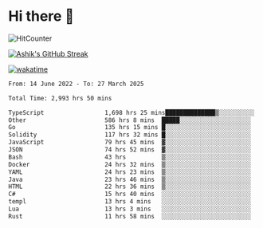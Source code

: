 # Hi there 👋

![HitCounter](https://hits.seeyoufarm.com/api/count/incr/badge.svg?url=https%3A%2F%2Fgithub.com%2Fashrhmn1212%2Fhit-counter)

<!-- ![Contribution Graph](https://github-readme-activity-graph.cyclic.app/graph?username=ashrhmn) -->


<!-- [![Top Langs](https://github-readme-stats.vercel.app/api/top-langs/?username=ashrhmn&layout=compact&theme=synthwave&langs_count=10&card_width=445)](https://github.com/anuraghazra/github-readme-stats) -->

[![Ashik's GitHub Streak](https://github-readme-streak-stats.herokuapp.com/?user=ashrhmn&theme=blood&fire=DD7F1C&background=151515&dates=9f9f9f&border=DD2727)](https://git.io/streak-stats)

<!-- ![Ashik's GitHub stats](https://github-readme-stats.vercel.app/api/?username=ashrhmn&show_icons=true&title_color=fff&icon_color=79ff97&text_color=9f9f9f&bg_color=151515) -->

[![wakatime](https://wakatime.com/badge/user/3df86613-ba63-4631-8e65-0ff18e7becad.svg)](https://wakatime.com/@3df86613-ba63-4631-8e65-0ff18e7becad)

<!--START_SECTION:waka-->

```txt
From: 14 June 2022 - To: 27 March 2025

Total Time: 2,993 hrs 50 mins

TypeScript                 1,698 hrs 25 mins██████████████▒░░░░░░░░░░   56.74 %
Other                      586 hrs 8 mins  █████░░░░░░░░░░░░░░░░░░░░   19.58 %
Go                         135 hrs 15 mins █░░░░░░░░░░░░░░░░░░░░░░░░   04.52 %
Solidity                   117 hrs 32 mins █░░░░░░░░░░░░░░░░░░░░░░░░   03.93 %
JavaScript                 79 hrs 45 mins  ▓░░░░░░░░░░░░░░░░░░░░░░░░   02.66 %
JSON                       74 hrs 52 mins  ▓░░░░░░░░░░░░░░░░░░░░░░░░   02.50 %
Bash                       43 hrs          ▒░░░░░░░░░░░░░░░░░░░░░░░░   01.44 %
Docker                     24 hrs 32 mins  ▒░░░░░░░░░░░░░░░░░░░░░░░░   00.82 %
YAML                       24 hrs 23 mins  ▒░░░░░░░░░░░░░░░░░░░░░░░░   00.82 %
Java                       23 hrs 46 mins  ▒░░░░░░░░░░░░░░░░░░░░░░░░   00.79 %
HTML                       22 hrs 36 mins  ▒░░░░░░░░░░░░░░░░░░░░░░░░   00.76 %
C#                         15 hrs 40 mins  ░░░░░░░░░░░░░░░░░░░░░░░░░   00.52 %
templ                      13 hrs 4 mins   ░░░░░░░░░░░░░░░░░░░░░░░░░   00.44 %
Lua                        13 hrs 3 mins   ░░░░░░░░░░░░░░░░░░░░░░░░░   00.44 %
Rust                       11 hrs 58 mins  ░░░░░░░░░░░░░░░░░░░░░░░░░   00.40 %
```

<!--END_SECTION:waka-->


<!--### Most Used Languages
<img src="https://wakatime.com/share/@ashrhmn/24ecb986-5bf8-4607-af7f-0aab08908d8c.png" />

### Favourite Tools
<img src="https://wakatime.com/share/@ashrhmn/f4e08015-f3bc-460a-9228-95a3ba11c604.png" />-->
